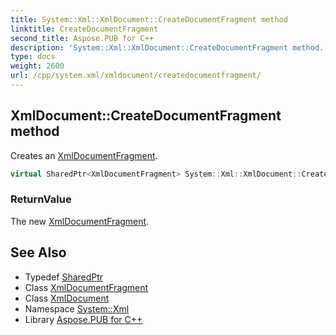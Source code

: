 ```yaml
---
title: System::Xml::XmlDocument::CreateDocumentFragment method
linktitle: CreateDocumentFragment
second_title: Aspose.PUB for C++
description: 'System::Xml::XmlDocument::CreateDocumentFragment method. Creates an XmlDocumentFragment in C++.'
type: docs
weight: 2600
url: /cpp/system.xml/xmldocument/createdocumentfragment/
---
```

## XmlDocument::CreateDocumentFragment method


Creates an [XmlDocumentFragment](../../xmldocumentfragment/).

```cpp
virtual SharedPtr<XmlDocumentFragment> System::Xml::XmlDocument::CreateDocumentFragment()
```


### ReturnValue

The new [XmlDocumentFragment](../../xmldocumentfragment/).

## See Also

* Typedef [SharedPtr](../../../system/sharedptr/)
* Class [XmlDocumentFragment](../../xmldocumentfragment/)
* Class [XmlDocument](../)
* Namespace [System::Xml](../../)
* Library [Aspose.PUB for C++](../../../)
